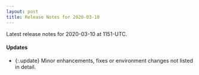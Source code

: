 ```yaml
---
layout: post
title: Release Notes for 2020-03-10
---
```


Latest release notes for 2020-03-10 at 1151-UTC.

<div class='updates' markdown='1'>

#### Updates

- {:.update} Minor enhancements, fixes or environment changes not listed in detail.

</div>


